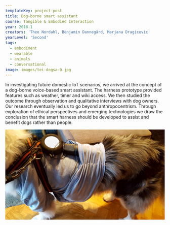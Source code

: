 ```yaml
---
templateKey: project-post
title: Dog-borne smart assistant
course: Tangible & Embodied Interaction
year: 2018.1
creators: 'Theo Nordahl, Benjamin Dannegård, Marjana Dragicevic'
yearLevel: 'Second'
tags:
  - embodiment
  - wearable
  - animals
  - conversational
image: images/tei-dogsa-0.jpg
---
```


In investigating future domestic IoT scenarios, we arrived at the concept of a dog-borne voice-based smart assistant. The  harness prototype provided features such as weather, timer and wiki access. We then studied the outcome through observation and qualitative interviews with dog owners. Our research eventually led us to go beyond anthropocentrism. Through exploration of ethical perspectives and emerging technologies we draw the conclusion that the smart harness should be developed to assist and benefit dogs rather than people.

![](images/tei-dogsa-0.jpg)
